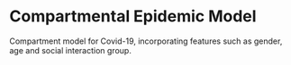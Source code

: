 # Compartmental Epidemic Model

Compartment model for Covid-19, incorporating features such as gender, age and social interaction group.